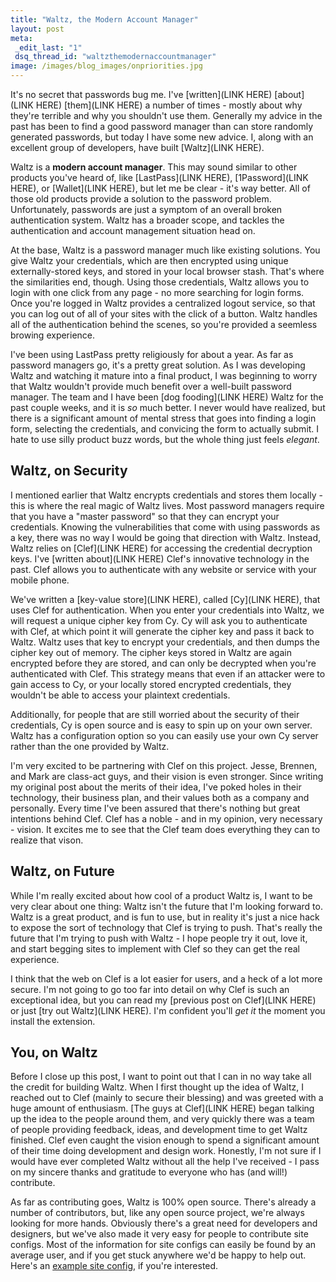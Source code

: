 ```yaml
--- 
title: "Waltz, the Modern Account Manager"
layout: post
meta: 
 _edit_last: "1"
 dsq_thread_id: "waltzthemodernaccountmanager"
image: /images/blog_images/onpriorities.jpg
---
```

It's no secret that passwords bug me. I've [written](LINK HERE) [about](LINK HERE) [them](LINK HERE) a number of times - mostly about why they're terrible and why you shouldn't use them. Generally my advice in the past has been to find a good password manager than can store randomly generated passwords, but today I have some new advice. I, along with an excellent group of developers, have built [Waltz](LINK HERE).

Waltz is a **modern account manager**. This may sound similar to other products you've heard of, like [LastPass](LINK HERE), [1Password](LINK HERE), or [Wallet](LINK HERE), but let me be clear - it's way better. All of those old products provide a solution to the password problem. Unfortunately, passwords are just a symptom of an overall broken authentication system. Waltz has a broader scope, and tackles the authentication and account management situation head on.

At the base, Waltz is a password manager much like existing solutions. You give Waltz your credentials, which are then encrypted using unique externally-stored keys, and stored in your local browser stash. That's where the similarities end, though. Using those credentials, Waltz allows you to login with one click from any page - no more searching for login forms. Once you're logged in Waltz provides a centralized logout service, so that you can log out of all of your sites with the click of a button. Waltz handles all of the authentication behind the scenes, so you're provided a seemless browing experience.

I've been using LastPass pretty religiously for about a year. As far as password managers go, it's a pretty great solution. As I was developing Waltz and watching it mature into a final product, I was beginning to worry that Waltz wouldn't provide much benefit over a well-built password manager. The team and I have been [dog fooding](LINK HERE) Waltz for the past couple weeks, and it is *so* much better. I never would have realized, but there is a significant amount of mental stress that goes into finding a login form, selecting the credentials, and convicing the form to actually submit. I hate to use silly product buzz words, but the whole thing just feels *elegant*.

## Waltz, on Security

I mentioned earlier that Waltz encrypts credentials and stores them locally - this is where the real magic of Waltz lives. Most password managers require that you have a "master password" so that they can encrypt your credentials. Knowing the vulnerabilities that come with using passwords as a key, there was no way I would be going that direction with Waltz. Instead, Waltz relies on [Clef](LINK HERE) for accessing the credential decryption keys. I've [written about](LINK HERE) Clef's innovative technology in the past. Clef allows you to authenticate with any website or service with your mobile phone.

We've written a [key-value store](LINK HERE), called [Cy](LINK HERE), that uses Clef for authentication. When you enter your credentials into Waltz, we will request a unique cipher key from Cy. Cy will ask you to authenticate with Clef, at which point it will generate the cipher key and pass it back to Waltz. Waltz uses that key to encrypt your credentials, and then dumps the cipher key out of memory. The cipher keys stored in Waltz are again encrypted before they are stored, and can only be decrypted when you're authenticated with Clef. This strategy means that even if an attacker were to gain access to Cy, or your locally stored encrypted credentials, they wouldn't be able to access your plaintext credentials.

Additionally, for people that are still worried about the security of their credentials, Cy is open source and is easy to spin up on your own server. Waltz has a configuration option so you can easily use your own Cy server rather than the one provided by Waltz.

I'm very excited to be partnering with Clef on this project. Jesse, Brennen, and Mark are class-act guys, and their vision is even stronger. Since writing my original post about the merits of their idea, I've poked holes in their technology, their business plan, and their values both as a company and personally. Every time I've been assured that there's nothing but great intentions behind Clef. Clef has a noble - and in my opinion, very necessary - vision. It excites me to see that the Clef team does everything they can to realize that vison.

## Waltz, on Future

While I'm really excited about how cool of a product Waltz is, I want to be very clear about one thing: Waltz isn't the future that I'm looking forward to. Waltz is a great product, and is fun to use, but in reality it's just a nice hack to expose the sort of technology that Clef is trying to push. That's really the future that I'm trying to push with Waltz - I hope people try it out, love it, and start begging sites to implement with Clef so they can get the real experience.

I think that the web on Clef is a lot easier for users, and a heck of a lot more secure. I'm not going to go too far into detail on why Clef is such an exceptional idea, but you can read my [previous post on Clef](LINK HERE) or just [try out Waltz](LINK HERE). I'm confident you'll *get it* the moment you install the extension.

## You, on Waltz

Before I close up this post, I want to point out that I can in no way take all the credit for building Waltz. When I first thought up the idea of Waltz, I reached out to Clef (mainly to secure their blessing) and was greeted with a huge amount of enthusiasm. [The guys at Clef](LINK HERE) began talking up the idea to the people around them, and very quickly there was a team of people providing feedback, ideas, and development time to get Waltz finished. Clef even caught the vision enough to spend a significant amount of their time doing development and design work. Honestly, I'm not sure if I would have ever completed Waltz without all the help I've received - I pass on my sincere thanks and gratitude to everyone who has (and will!) contribute.

As far as contributing goes, Waltz is 100% open source. There's already a number of contributors, but, like any open source project, we're always looking for more hands. Obviously there's a great need for developers and designers, but we've also made it very easy for people to contribute site configs. Most of the information for site configs can easily be found by an average user, and if you get stuck anywhere we'd be happy to help out. Here's an [example site config](https://github.com/waltzio/waltz/blob/develop/site_configs/github.json), if you're interested.

